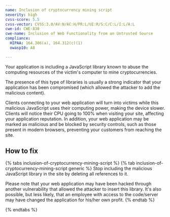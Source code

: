 ```yaml
---
name: Inclusion of cryptocurrency mining script
severity: high
cvss-score: 5.5
cvss-vector: CVSS:3.0/AV:N/AC:H/PR:L/UI:R/S:C/C:L/I:L/A:L
cwe-id: CWE-830
cwe-name: Inclusion of Web Functionality from an Untrusted Source
compliance:
  HIPAA: 164.306(a), 164.312(c)(1)
  owasp10: A8

---            
```


Your application is including a JavaScript library known to abuse the computing resources of the victim's computer to mine cryptocurrencies. 

The presence of this type of libraries is usually a strong indicator that your application has been compromised (which allowed the attacker to add the malicious content).

Clients connecting to your web application will turn into victims while this malicious JavaScript uses their computing power, making the device slower. Clients will notice their CPU going to 100% when visiting your site, affecting your application reputation. In addition, your web application may be marked as malicious and be blocked by security controls, such as those present in modern browsers, preventing your customers from reaching the site.

## How to fix

{% tabs inclusion-of-cryptocurrency-mining-script %}
{% tab inclusion-of-cryptocurrency-mining-script generic %}
Stop including the malicious JavaScript library in the site by deleting all references to it. 

Please note that your web application may have been hacked through another vulnerability that allowed the attacker to insert this library. It's also possible, but less likely, that an employee with access to the code/server may have changed the application for his/her own profit.
{% endtab %}

{% endtabs %}
